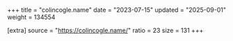 +++
title = "colincogle.name"
date = "2023-07-15"
updated = "2025-09-01"
weight = 134554

[extra]
source = "https://colincogle.name/"
ratio = 23
size = 131
+++

